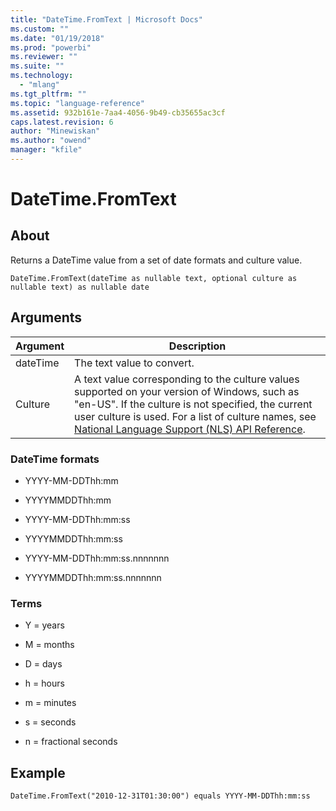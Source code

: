 ```yaml
---
title: "DateTime.FromText | Microsoft Docs"
ms.custom: ""
ms.date: "01/19/2018"
ms.prod: "powerbi"
ms.reviewer: ""
ms.suite: ""
ms.technology: 
  - "mlang"
ms.tgt_pltfrm: ""
ms.topic: "language-reference"
ms.assetid: 932b161e-7aa4-4056-9b49-cb35655ac3cf
caps.latest.revision: 6
author: "Minewiskan"
ms.author: "owend"
manager: "kfile"
---
```

# DateTime.FromText

  
## About  
Returns a DateTime value from a set of date formats and culture value.  
  
```  
DateTime.FromText(dateTime as nullable text, optional culture as nullable text) as nullable date  
```  
  
## Arguments  
  
|Argument|Description|  
|------------|---------------|  
|dateTime|The text value to convert.|  
|Culture|A text value corresponding to the culture values supported on your version of Windows, such as "en-US". If the culture is not specified, the current user culture is used. For a list of culture names, see [National Language Support (NLS) API Reference](http://msdn.microsoft.com/en-us/goglobal/bb896001.aspx).|  
  
### DateTime formats  
  
-   YYYY-MM-DDThh:mm  
  
-   YYYYMMDDThh:mm  
  
-   YYYY-MM-DDThh:mm:ss  
  
-   YYYYMMDDThh:mm:ss  
  
-   YYYY-MM-DDThh:mm:ss.nnnnnnn  
  
-   YYYYMMDDThh:mm:ss.nnnnnnn  
  
### Terms  
  
-   Y = years  
  
-   M = months  
  
-   D = days  
  
-   h = hours  
  
-   m = minutes  
  
-   s = seconds  
  
-   n = fractional seconds  
  
## Example  
  
```  
DateTime.FromText("2010-12-31T01:30:00") equals YYYY-MM-DDThh:mm:ss  
```  
